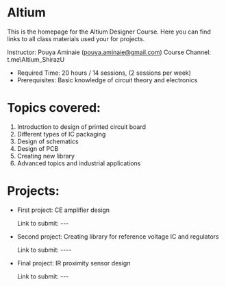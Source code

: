 # Altium 
This is the homepage for the Altium Designer Course. Here you can find links to all class materials used your for projects.

Instructor: Pouya Aminaie (pouya.aminaie@gmail.com)
Course Channel: t.me\Altium_ShirazU

*	Required Time: 20 hours / 14 sessions, (2 sessions per week)
*	Prerequisites: Basic knowledge of circuit theory and electronics

# Topics covered: 
1.	Introduction to design of printed circuit board
2.	Different types of IC packaging
3.	Design of schematics
4.	Design of PCB
5.	Creating new library
6.	Advanced topics and industrial applications


# Projects: 
* First project: CE amplifier design

    Link to submit: ---
    
    
*	Second project: Creating library for reference voltage IC and regulators

    Link to submit: ----
    
    
*	Final project: IR proximity sensor design

    Link to submit: ---



